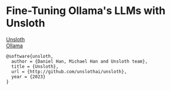 # Fine-Tuning Ollama's LLMs with Unsloth

[Unsloth](https://github.com/unslothai/unsloth)<br>
[Ollama](https://github.com/ollama/ollama)


```
@software{unsloth,
  author = {Daniel Han, Michael Han and Unsloth team},
  title = {Unsloth},
  url = {http://github.com/unslothai/unsloth},
  year = {2023}
}
```

